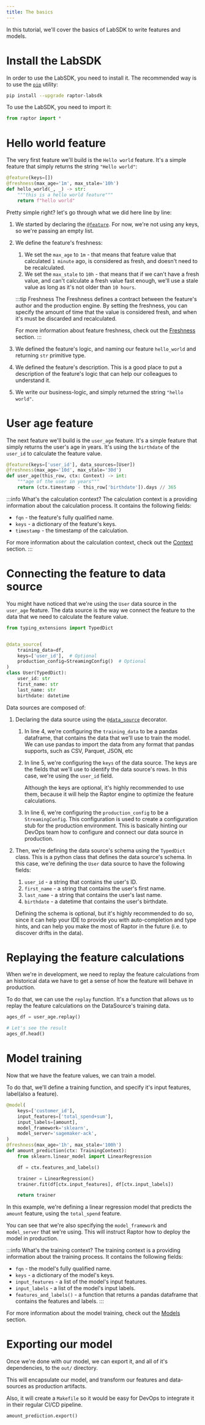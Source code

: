 ```yaml
---
title: The basics
---
```

In this tutorial, we'll cover the basics of LabSDK to write features and models.

# Install the LabSDK

In order to use the LabSDK, you need to install it. The recommended way is to use
the [`pip`](https://pip.pypa.io/en/stable/) utility:

```bash
pip install --upgrade raptor-labsdk
```

To use the LabSDK, you need to import it:

```python
from raptor import *
```

# Hello world feature

The very first feature we'll build is the `Hello world` feature. It's a simple feature that simply
returns the string `"Hello world"`:

```python showLineNumbers
@feature(keys=[])
@freshness(max_age='1m', max_stale='10h')
def hello_world(_, _) -> str:
    """this is a hello world feature"""
    return f"hello world"
```

Pretty simple right? let's go through what we did here line by line:

1. We started by declaring the [`@feature`](/reference/labsdk/decorators). For now, we're not using any keys, so
   we're passing an empty list.
2. We define the feature's freshness:
    1. We set the `max_age` to `1m` - that means that feature value that calculated `1 minute` ago, is considered as
       fresh, and doesn't need to be recalculated.
    2. We set the `max_stale` to `10h` - that means that if we can't have a fresh value, and can't calculate a fresh
       value fast enough, we'll use a stale value as long as it's not older than `10 hours`.

   :::tip Freshness
   The Freshness defines a contract between the feature's author and the production engine.
   By setting the freshness, you can specify the amount of time that the value is considered fresh, and when it's must
   be discarded and recalculated.

   For more information about feature freshness, check out
   the [Freshness](/docs/how-it-works/freshness) section.
   :::
3. We defined the feature's logic, and naming our feature `hello_world` and returning `str` primitive type.
4. We defined the feature's description. This is a good place to put a description of the feature's logic that can help
   our colleagues to understand it.
5. We write our business-logic, and simply returned the string `"hello world"`.

# User age feature

The next feature we'll build is the `user_age` feature. It's a simple feature that simply returns the user's age in
years.
It's using the `birthdate` of the `user_id` to calculate the feature value.

```python showLineNumbers
@feature(keys=['user_id'], data_sources=[User])
@freshness(max_age='10d', max_stale='30d')
def user_age(this_row, ctx: Context) -> int:
    """age of the user in years"""
    return (ctx.timestamp - this_row['birthdate']).days // 365
```

:::info What's the calculation context?
The calculation context is a providing information about the calculation process. It contains the following fields:

* `fqn` - the feature's fully qualified name.
* `keys` - a dictionary of the feature's keys.
* `timestamp` - the timestamp of the calculation.

For more information about the calculation context, check out
the [Context](/docs/how-it-works/features/context) section.
:::

# Connecting the feature to data source

You might have noticed that we're using the `User` data source in the `user_age` feature. The data source is the way we
connect the feature to the data that we need to calculate the feature value.

```python
from typing_extensions import TypedDict


@data_source(
    training_data=df,
    keys=['user_id'],  # Optional
    production_config=StreamingConfig()  # Optional
)
class User(TypedDict):
    user_id: str
    first_name: str
    last_name: str
    birthdate: datetime
```

Data sources are composed of:

1. Declaring the data source using the [`@data_source`](/reference/labsdk/decorators) decorator.
    1. In line 4, we're configuring the `training_data` to be a pandas dataframe, that contains the data that we'll use
       to train the model. We can use pandas to import the data from any format that pandas supports, such as CSV,
       Parquet, JSON, etc
    2. In line 5, we're configuring the `keys` of the data source. The keys are the fields that we'll use to identify
       the data source's rows. In this case, we're using the `user_id` field.

       Although the keys are optional, it's highly recommended to use them, because it will help the Raptor engine to
       optimize the feature calculations.
    3. In line 6, we're configuring the `production_config` to be a `StreamingConfig`. This configuration is used to
       create a configuration stub for the production environment. This is basically hinting our DevOps team how to
       configure and connect our data source in production.
2. Then, we're defining the data source's schema using the `TypedDict` class. This is a python class that defines the
   data source's schema. In this case, we're defining the `User` data source to have the following fields:
    1. `user_id` - a string that contains the user's ID.
    2. `first_name` - a string that contains the user's first name.
    3. `last_name` - a string that contains the user's last name.
    4. `birthdate` - a datetime that contains the user's birthdate.

   Defining the schema is optional, but it's highly recommended to do so, since it can help your IDE to provide you with
   auto-completion and type hints, and can help you make the most of Raptor in the future (i.e. to discover drifts in
   the data).

# Replaying the feature calculations

When we're in development, we need to replay the feature calculations from an historical data we have to get a sense of
how the feature will behave in production.

To do that, we can use the `replay` function. It's a function that allows us to replay the feature calculations on the
DataSource's training data.

```python showLineNumbers
ages_df = user_age.replay()

# Let's see the result
ages_df.head()
```

# Model training

Now that we have the feature values, we can train a model.

To do that, we'll define a training function, and specify it's input features, label(also a feature).

```python showLineNumbers
@model(
    keys=['customer_id'],
    input_features=['total_spend+sum'],
    input_labels=[amount],
    model_framework='sklearn',
    model_server='sagemaker-ack',
)
@freshness(max_age='1h', max_stale='100h')
def amount_prediction(ctx: TrainingContext):
    from sklearn.linear_model import LinearRegression

    df = ctx.features_and_labels()

    trainer = LinearRegression()
    trainer.fit(df[ctx.input_features], df[ctx.input_labels])

    return trainer
```

In this example, we're defining a linear regression model that predicts the `amount` feature, using the `total_spend`
feature.

You can see that we're also specifying the `model_framework` and `model_server` that we're using. This will instruct
Raptor how to deploy the model in production.

:::info What's the training context?
The training context is a providing information about the training process. It contains the following fields:

* `fqn` - the model's fully qualified name.
* `keys` - a dictionary of the model's keys.
* `input_features` - a list of the model's input features.
* `input_labels` - a list of the model's input labels.
* `features_and_labels()` - a function that returns a pandas dataframe that contains the features and labels.
:::

For more information about the model training, check out the [Models](./6-models.md) section.

# Exporting our model

Once we're done with our model, we can export it, and all of it's dependencies, to the `out/` directory.

This will encapsulate our model, and transform our features and data-sources as production artifacts.

Also, it will create a `Makefile` so it would be easy for DevOps to integrate it in their regular CI/CD pipeline.

```python showLineNumbers
amount_prediction.export()
```